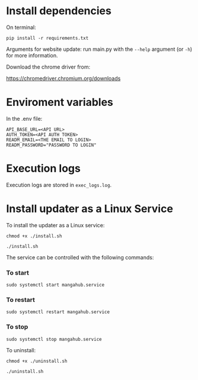 # Install dependencies

On terminal:

`pip install -r requirements.txt`

Arguments for website update: run main.py with the `--help` argument (or `-h`) for more information.

Download the chrome driver from:

https://chromedriver.chromium.org/downloads

# Enviroment variables

In the .env file:

```
API_BASE_URL=<API URL>
AUTH_TOKEN=<API AUTH TOKEN>
READM_EMAIL=<THE EMAIL TO LOGIN>
READM_PASSWORD="PASSWORD TO LOGIN"
```

# Execution logs

Execution logs are stored in `exec_logs.log`.

# Install updater as a Linux Service

To install the updater as a Linux service:

```
chmod +x ./install.sh

./install.sh
```

The service can be controlled with the following commands:

### To start

```
sudo systemctl start mangahub.service
```

### To restart

```
sudo systemctl restart mangahub.service
```

### To stop

```
sudo systemctl stop mangahub.service
```

To uninstall:

```
chmod +x ./uninstall.sh

./uninstall.sh
```
